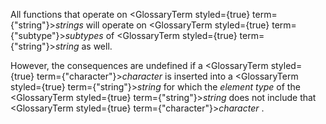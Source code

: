  



All functions that operate on <GlossaryTerm styled={true} term={"string"}><i>strings</i></GlossaryTerm> will operate on <GlossaryTerm styled={true} term={"subtype"}><i>subtypes</i></GlossaryTerm> of <GlossaryTerm styled={true} term={"string"}><i>string</i></GlossaryTerm> as well. 



However, the consequences are undefined if a <GlossaryTerm styled={true} term={"character"}><i>character</i></GlossaryTerm> is inserted into a <GlossaryTerm styled={true} term={"string"}><i>string</i></GlossaryTerm> for which the *element type* of the <GlossaryTerm styled={true} term={"string"}><i>string</i></GlossaryTerm> does not include that <GlossaryTerm styled={true} term={"character"}><i>character</i></GlossaryTerm> . 







 



 



